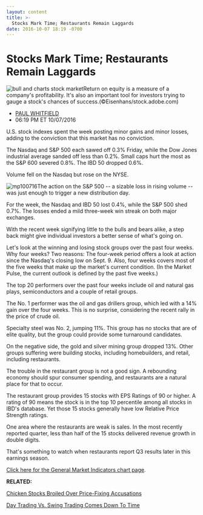 ```yaml
---
layout: content
title: >-
  Stocks Mark Time; Restaurants Remain Laggards
date: 2016-10-07 18:19 -0700
---
```



Stocks Mark Time; Restaurants Remain Laggards
==============================================


![bull and charts stock market](https://www.investors.com/wp-content/uploads/2016/07/stock-bull-1-adobe.jpg)Return on equity is a measure of a company's profitability. It's also an important tool for investors trying to gauge a stock's chances of success.(©Eisenhans/stock.adobe.com)



* [PAUL WHITFIELD](https://www.investors.com/author/whitfieldp/ "Posts by PAUL WHITFIELD")
* 06:19 PM ET 10/07/2016




U.S. stock indexes spent the week posting minor gains and minor losses, adding to the conviction that this market has no conviction.


The Nasdaq and S&P 500 each sawed off 0.3% Friday, while the Dow Jones industrial average sanded off less than 0.2%. Small caps hurt the most as the S&P 600 severed 0.8%. The IBD 50 dropped 0.6%.


Volume fell on the Nasdaq but rose on the NYSE.


![mp100716](https://www.investors.com/wp-content/uploads/2016/10/MP100716.png)The action on the S&P 500 -- a sizable loss in rising volume -- was just enough to trigger a new distribution day.


For the week, the Nasdaq and IBD 50 lost 0.4%, while the S&P 500 shed 0.7%. The losses ended a mild three-week win streak on both major exchanges.


With the recent week signifying little to the bulls and bears alike, a step back might give individual investors a better sense of what's going on.


Let's look at the winning and losing stock groups over the past four weeks. Why four weeks? Two reasons: The four-week period offers a look at action since the Nasdaq's closing low on Sept. 9. Also, four weeks covers most of the five weeks that make up the market's current condition. (In the Market Pulse, the current outlook is defined by the past five weeks.)


The top 20 performers over the past four weeks include oil and natural gas plays, semiconductors and a couple of retail groups.


The No. 1 performer was the oil and gas drillers group, which led with a 14% gain over the four weeks. This is no surprise, considering the recent rally in the price of crude oil.


Specialty steel was No. 2, jumping 11%. This group has no stocks that are of elite quality, but the group could provide some turnaround candidates.


On the negative side, the gold and silver mining group dropped 13%. Other groups suffering were building stocks, including homebuilders, and retail, including restaurants.


The trouble in the restaurant group is not a good sign. A rebounding economy should spur consumer spending, and restaurants are a natural place for that to occur.


The restaurant group provides 15 stocks with EPS Ratings of 90 or higher. A rating of 90 means the stock is in the top 10 percentile among all stocks in IBD's database. Yet those 15 stocks generally have low Relative Price Strength ratings.


One area where the restaurants are weak is sales. In the most recently reported quarter, less than half of the 15 stocks delivered revenue growth in double digits.


That's something to watch when restaurants report Q3 results later in this earnings season.


[Click here for the General Market Indicators chart page](https://www.investors.com/wp-content/uploads/2016/10/GMI_101016.pdf).


**RELATED:**


[Chicken Stocks Broiled Over Price-Fixing Accusations](https://www.investors.com/news/tyson-chicken-stocks-broiled-over-price-collusion-lawsuit/)


[Day Trading Vs. Swing Trading Comes Down To Time](https://www.investors.com/research/swing-trading/day-trading-versus-swing-trading-comes-down-to-time/)




